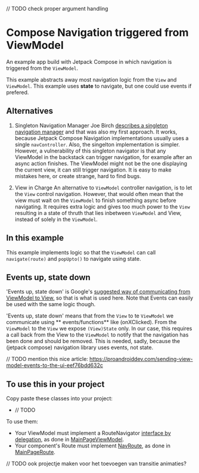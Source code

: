 // TODO check proper argument handling

# Compose Navigation triggered from ViewModel

An example app build with Jetpack Compose in which navigation is triggered from the `ViewModel`.

This example abstracts away most navigation logic from the `View` and `ViewModel`. This example uses **state** to
navigate, but one could use events if prefered.

## Alternatives

1. Singleton Navigation Manager Joe
   Birch [describes a singleton navigation manager]("https://medium.com/google-developer-experts/modular-navigation-with-jetpack-compose-fda9f6b2bef7")
   and that was also my first approach. It works, because Jetpack Compose Navigation implementations
   usually uses a single `navController`. Also, the singelton implementation is simpler. However, a
   vulnerability of this singleton navigator is that any ViewModel in the backstack can trigger
   navigation, for example after an async action finishes. The ViewModel might not be the one
   displaying the current view, it can still trigger navigation. It is easy to make mistakes here,
   or create strange, hard to find bugs.

2. View in Charge An alternative to `ViewModel` controller navigation, is to let the `View` control
   navigation. However, that would often mean that the view must wait on the `ViewModel` to finish
   something async before navigating. It requires extra logic and gives too much power to the `View`
   resulting in a state of thruth that lies inbetween `ViewModel` and View, instead of solely in
   the `ViewModel`.

## In this example

This example implements logic so that the `ViewModel` can call `navigate(route)` and `popUpto()` to
navigate using state.

## Events up, state down

'Events up, state down' is
Google's [suggested way of communicating from ViewModel to View.](https://developer.android.com/jetpack/guide/ui-layer#udf)
so that is what is used here. Note that Events can easily be used with the same logic though.

'Events up, state down' means that from the `View` to te `ViewModel` we communicate using **
events/functions** like (onXClicked). From the `ViewModel` to the `View` we expose `(View)State`
only. In our case, this requires a call back from the View to the `ViewModel` to notify that the
navigation has been done and should be removed. This is needed, sadly, because the (jetpack compose)
navigation library uses events, not state.

// TODO mention this nice
article: https://proandroiddev.com/sending-view-model-events-to-the-ui-eef76bdd632c

## To use this in your project

Copy paste these classes into your project:

- // TODO

To use them:

- Your ViewModel must implement a
  RouteNavigator [interface by delegation]("https://kotlinlang.org/docs/delegation.html), as done
  in [MainPageViewModel]("./app/src/main/java/nl/frank/vmnc/ui/main/MainPageViewModel.kt").
- Your component's Route must
  implement [NavRoute]("./app/src/main/java/nl/frank/vmnc/ui/nav/NavRoute.kt"), as done
  in [MainPageRoute]("./app/src/main/java/nl/frank/vmnc/ui/main/MainPage.kt").

// TODO ook projectje maken voor het toevoegen van transitie animaties?
